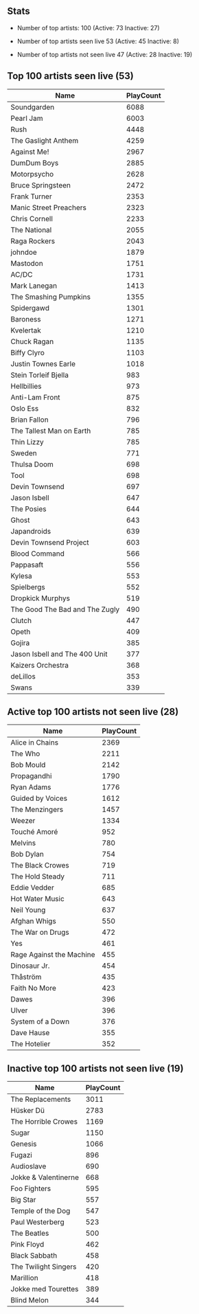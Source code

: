 ## Stats 

- Number of top artists: 100 (Active: 73 Inactive: 27)

- Number of top artists seen live 53 (Active: 45 Inactive: 8)

- Number of top artists not seen live 47 (Active: 28 Inactive: 19)

## Top 100 artists seen live (53)

Name                           | PlayCount
------------------------------ | ---------
Soundgarden                    | 6088     
Pearl Jam                      | 6003     
Rush                           | 4448     
The Gaslight Anthem            | 4259     
Against Me!                    | 2967     
DumDum Boys                    | 2885     
Motorpsycho                    | 2628     
Bruce Springsteen              | 2472     
Frank Turner                   | 2353     
Manic Street Preachers         | 2323     
Chris Cornell                  | 2233     
The National                   | 2055     
Raga Rockers                   | 2043     
johndoe                        | 1879     
Mastodon                       | 1751     
AC/DC                          | 1731     
Mark Lanegan                   | 1413     
The Smashing Pumpkins          | 1355     
Spidergawd                     | 1301     
Baroness                       | 1271     
Kvelertak                      | 1210     
Chuck Ragan                    | 1135     
Biffy Clyro                    | 1103     
Justin Townes Earle            | 1018     
Stein Torleif Bjella           | 983      
Hellbillies                    | 973      
Anti-Lam Front                 | 875      
Oslo Ess                       | 832      
Brian Fallon                   | 796      
The Tallest Man on Earth       | 785      
Thin Lizzy                     | 785      
Sweden                         | 771      
Thulsa Doom                    | 698      
Tool                           | 698      
Devin Townsend                 | 697      
Jason Isbell                   | 647      
The Posies                     | 644      
Ghost                          | 643      
Japandroids                    | 639      
Devin Townsend Project         | 603      
Blood Command                  | 566      
Pappasaft                      | 556      
Kylesa                         | 553      
Spielbergs                     | 552      
Dropkick Murphys               | 519      
The Good The Bad and The Zugly | 490      
Clutch                         | 447      
Opeth                          | 409      
Gojira                         | 385      
Jason Isbell and The 400 Unit  | 377      
Kaizers Orchestra              | 368      
deLillos                       | 353      
Swans                          | 339      

## Active top 100 artists not seen live (28)

Name                     | PlayCount
------------------------ | ---------
Alice in Chains          | 2369     
The Who                  | 2211     
Bob Mould                | 2142     
Propagandhi              | 1790     
Ryan Adams               | 1776     
Guided by Voices         | 1612     
The Menzingers           | 1457     
Weezer                   | 1334     
Touché Amoré             | 952      
Melvins                  | 780      
Bob Dylan                | 754      
The Black Crowes         | 719      
The Hold Steady          | 711      
Eddie Vedder             | 685      
Hot Water Music          | 643      
Neil Young               | 637      
Afghan Whigs             | 550      
The War on Drugs         | 472      
Yes                      | 461      
Rage Against the Machine | 455      
Dinosaur Jr.             | 454      
Thåström                 | 435      
Faith No More            | 423      
Dawes                    | 396      
Ulver                    | 396      
System of a Down         | 376      
Dave Hause               | 355      
The Hotelier             | 352      

## Inactive top 100 artists not seen live (19)

Name                 | PlayCount
-------------------- | ---------
The Replacements     | 3011     
Hüsker Dü            | 2783     
The Horrible Crowes  | 1169     
Sugar                | 1150     
Genesis              | 1066     
Fugazi               | 896      
Audioslave           | 690      
Jokke & Valentinerne | 668      
Foo Fighters         | 595      
Big Star             | 557      
Temple of the Dog    | 547      
Paul Westerberg      | 523      
The Beatles          | 500      
Pink Floyd           | 462      
Black Sabbath        | 458      
The Twilight Singers | 420      
Marillion            | 418      
Jokke med Tourettes  | 389      
Blind Melon          | 344      
